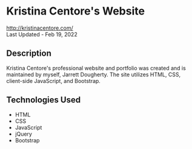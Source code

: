 # Kristina Centore's Website
<http://kristinacentore.com/> \
Last Updated - Feb 19, 2022

## Description
Kristina Centore's professional website and portfolio was created and is maintained by myself, Jarrett Dougherty. The site utilizes HTML, CSS, client-side JavaScript, and Bootstrap. 

## Technologies Used
* HTML
* CSS
* JavaScript
* jQuery
* Bootstrap